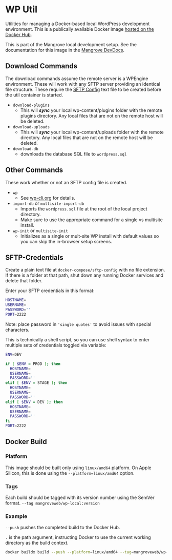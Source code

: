 # WP Util
Utilities for managing a Docker-based local WordPress development environment.
This is a publically available Docker image [hosted on the Docker Hub].

This is part of the Mangrove local development setup.
See the documentation for this image in the [Mangrove DevDocs].

## Download Commands
The download commands assume the remote server is a WPEngine environment.
These will work with any SFTP server providing an identical file structure.
These require the [SFTP Config](#sftp-credentials) text file to be created
before the util container is started.

- `download-plugins`
    - This will ___sync___ your local wp-content/plugins folder with the remote
    plugins directory. Any local files that are not on the remote host will be
    deleted.
- `download-uploads`
    - This will ___sync___ your local wp-content/uploads folder with the remote
    directory. Any local files that are not on the remote host will be deleted.
- `download-db`
    - downloads the database SQL file to `wordpress.sql`

## Other Commands
These work whether or not an SFTP config file is created.
- `wp`
    - See [wp-cli.org](http://wp-cli.org/) for details.
- `import-db` or `multisite-import-db`
    - Imports the `wordpress.sql` file at the root of the local project directory.
    - Make sure to use the appropriate command for a single vs multisite install.
- `wp-init` or `multisite-init`
    - Initializes as a single or mult-site WP install with default values
      so you can skip the in-browser setup screens.

## SFTP-Credentials
Create a plain text file at `docker-compose/sftp-config` with no file extension.
If there is a folder at that path, shut down any running Docker services and
delete that folder.

Enter your SFTP credentials in this format:
```sh
HOSTNAME=
USERNAME=
PASSWORD=''
PORT=2222
```
Note: place password in `'single quotes'` to avoid issues with special characters.

This is technically a shell script, so you can use shell syntax to enter
multiple sets of credentials toggled via variable:
```sh
ENV=DEV

if [ $ENV = PROD ]; then
  HOSTNAME=
  USERNAME=
  PASSWORD=''
elif [ $ENV = STAGE ]; then
  HOSTNAME=
  USERNAME=
  PASSWORD=''
elif [ $ENV = DEV ]; then
  HOSTNAME=
  USERNAME=
  PASSWORD=''
fi
PORT=2222
```
## Docker Build

### Platform
This image should be built only using `linux/amd64` platform.
On Apple Silicon, this is done using the `--platform=linux/amd64` option.

### Tags
Each build should be tagged with its version number using the SemVer format.
`--tag mangroveweb/wp-local:version`

### Example
`--push` pushes the completed build to the Docker Hub.

`.` is the path argument, instructing Docker to use the current working directory as the build context.
```sh
docker buildx build --push --platform=linux/amd64 --tag=mangroveweb/wp-util:2.0.0 .
```

[Mangrove DevDocs]: https://www.notion.so/mangroveweb/Utilities-0dfb5033f8694cf8bca00d056c01a0ae
[hosted on the Docker Hub]: https://hub.docker.com/r/mangroveweb/wp-util
